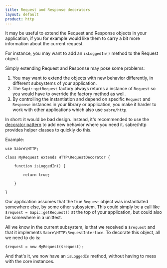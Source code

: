 ```yaml
---
title: Request and Response decorators
layout: default
product: http
---
```


It may be useful to extend the Request and Response objects in your
application, if you for example would like them to carry a bit more
information about the current request.

For instance, you may want to add an `isLoggedIn()` method to the Request
object.

Simply extending Request and Response may pose some problems:

1. You may want to extend the objects with new behavior differently, in
   different subsystems of your application.
2. The `Sapi::getRequest` factory always returns a instance of
   `Request` so you would have to override the factory method as well.
3. By controlling the instantiation and depend on specific `Request` and
   `Response` instances in your library or application, you make it harder to
   work with other applications which also use `sabre/http`.

In short: it would be bad design. Instead, it's recommended to use the
[decorator pattern][6] to add new behavior where you need it. sabre/http
provides helper classes to quickly do this.

Example:

    use Sabre\HTTP;

    class MyRequest extends HTTP\RequestDecorator {

        function isLoggedIn() {

            return true;

        }

    }

Our application assumes that the true `Request` object was instantiated
somewhere else, by some other subsystem. This could simply be a call like
`$request = Sapi::getRequest()` at the top of your application,
but could also be somewhere in a unittest.

All we know in the current subsystem, is that we received a `$request` and
that it implements `Sabre\HTTP\RequestInterface`. To decorate this object,
all we need to do is:

    $request = new MyRequest($request);

And that's it, we now have an `isLoggedIn` method, without having to mess
with the core instances.

[6]: http://en.wikipedia.org/wiki/Decorator_pattern
